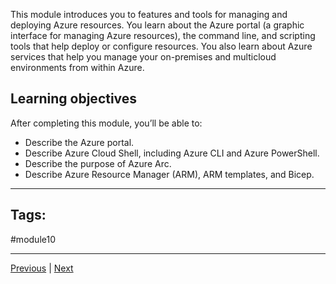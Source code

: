 This module introduces you to features and tools for managing and deploying Azure resources. You learn about the Azure portal (a graphic interface for managing Azure resources), the command line, and scripting tools that help deploy or configure resources. You also learn about Azure services that help you manage your on-premises and multicloud environments from within Azure.

## Learning objectives

After completing this module, you’ll be able to:

- Describe the Azure portal.
- Describe Azure Cloud Shell, including Azure CLI and Azure PowerShell.
- Describe the purpose of Azure Arc.
- Describe Azure Resource Manager (ARM), ARM templates, and Bicep.


---
## Tags:
#module10

---
[Previous](Summary-Describe-Features-and-Tools-in-Azure-for-Governance-and-Compliance) | [Next](Describe-tools-for-interacting-with-Azure.md)
